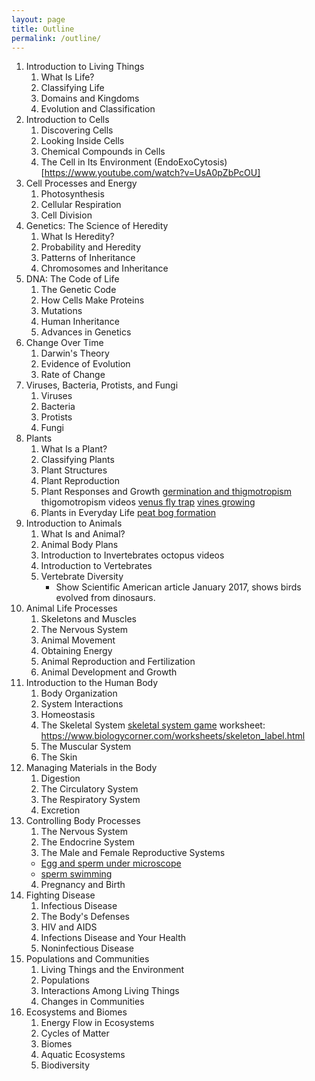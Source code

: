 ```yaml
---
layout: page
title: Outline
permalink: /outline/
---
```


1. Introduction to Living Things
   1. What Is Life?
   2. Classifying Life
   3. Domains and Kingdoms
   4. Evolution and Classification
2. Introduction to Cells
   1. Discovering Cells
   2. Looking Inside Cells
   3. Chemical Compounds in Cells
   4. The Cell in Its Environment
     (EndoExoCytosis)[https://www.youtube.com/watch?v=UsA0pZbPcOU]
3. Cell Processes and Energy
   1. Photosynthesis
   2. Cellular Respiration
   3. Cell Division
4. Genetics: The Science of Heredity
   1. What Is Heredity?
   2. Probability and Heredity
   3. Patterns of Inheritance
   4. Chromosomes and Inheritance
5. DNA: The Code of Life
   1. The Genetic Code
   2. How Cells Make Proteins
   3. Mutations
   4. Human Inheritance
   5. Advances in Genetics
6. Change Over Time
   1. Darwin's Theory
   2. Evidence of Evolution
   3. Rate of Change
7. Viruses, Bacteria, Protists, and Fungi
   1. Viruses
   2. Bacteria
   3. Protists
   4. Fungi
8. Plants
   1. What Is a Plant?
   2. Classifying Plants
   3. Plant Structures
   4. Plant Reproduction
   5. Plant Responses and Growth
      [germination and thigmotropism](https://www.youtube.com/watch?v=eu_l80m7K2o#t=223.665029)
      thigomotropism videos [venus fly trap](https://www.youtube.com/watch?v=O7eQKSf0LmY)
      [vines growing](https://www.youtube.com/watch?v=dTljaIVseTc)
   6. Plants in Everyday Life
      [peat bog formation](http://4.bp.blogspot.com/-dYzLwp0_fTQ/T5F_nAJDaQI/AAAAAAAAAM8/Bx6ILn-ybWo/s1600/raised_bog_formation.gif)
9. Introduction to Animals
   1. What Is and Animal?
   2. Animal Body Plans
   3. Introduction to Invertebrates
      octopus videos
   4. Introduction to Vertebrates
   5. Vertebrate Diversity
      * Show Scientific American article January 2017, shows birds evolved from dinosaurs.
10. Animal Life Processes
    1. Skeletons and Muscles
    2. The Nervous System
    3. Animal Movement
    4. Obtaining Energy
    5. Animal Reproduction and Fertilization
    6. Animal Development and Growth
11. Introduction to the Human Body
    1. Body Organization
    2. System Interactions
    3. Homeostasis
    4. The Skeletal System
      [skeletal system game](http://www.abcya.com/skeletal_system.htm)
      worksheet: https://www.biologycorner.com/worksheets/skeleton_label.html
    5. The Muscular System
    6. The Skin
12. Managing Materials in the Body
    1. Digestion
    2. The Circulatory System
    3. The Respiratory System
    4. Excretion
13. Controlling Body Processes
    1. The Nervous System
    2. The Endocrine System
    3. The Male and Female Reproductive Systems
      * [Egg and sperm under microscope](https://www.youtube.com/watch?v=fO4UWj01Gx8)
      * [sperm swimming](https://www.youtube.com/watch?v=HFYHC0Zfw4w)
    4. Pregnancy and Birth
14. Fighting Disease
    1. Infectious Disease
    2. The Body's Defenses
    3. HIV and AIDS
    4. Infections Disease and Your Health
    5. Noninfectious Disease
15. Populations and Communities
    1. Living Things and the Environment
    2. Populations
    3. Interactions Among Living Things
    4. Changes in Communities
16. Ecosystems and Biomes
    1. Energy Flow in Ecosystems
    2. Cycles of Matter
    3. Biomes
    4. Aquatic Ecosystems
    5. Biodiversity
